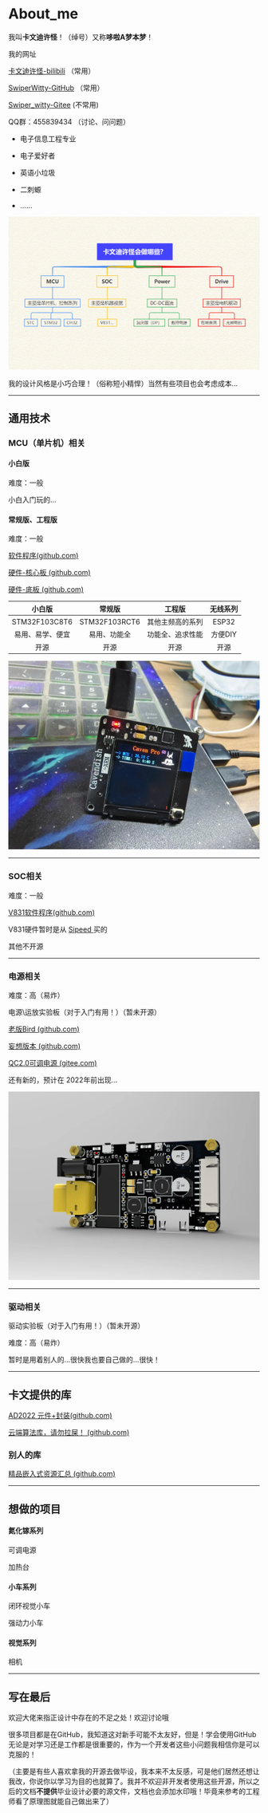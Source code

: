 # About_me

我叫**卡文迪许怪**！（绰号）又称**哆啦A梦本梦**！

我的网址

[卡文迪许怪-bilibili](https://space.bilibili.com/102898291)   （常用）

[SwiperWitty-GitHub](https://github.com/SwiperWitty) （常用）

[Swiper_witty-Gitee](https://gitee.com/Swiper_witty) (不常用)

QQ群：455839434   （讨论、问问题）



- 电子信息工程专业
- 电子爱好者
- 英语小垃圾
- 二刺螈

- ......



![image-20220830141246703](https://raw.githubusercontent.com/SwiperWitty/img/main/img/image-20220830141246703.png)



我的设计风格是小巧合理！（俗称短小精悍）当然有些项目也会考虑成本...

____

## 通用技术

### MCU（单片机）相关

#### 小白版

难度：一般

小白入门玩的...



#### 常规版、工程版

难度：一般

[软件程序(github.com)](https://github.com/SwiperWitty/Core-Caven32)

[硬件-核心板 (github.com)](https://github.com/SwiperWitty/PCB-MCU)

[硬件-底板 (github.com)](https://github.com/SwiperWitty/PCB-Control)



|      小白版      |    常规版     |      工程版      | 无线系列 |
| :--------------: | :-----------: | :--------------: | :------: |
|  STM32F103C8T6   | STM32F103RCT6 | 其他主频高的系列 |  ESP32   |
| 易用、易学、便宜 | 易用、功能全  | 功能全、追求性能 | 方便DIY  |
|       开源       |     开源      |       开源       |   开源   |





<img src="https://raw.githubusercontent.com/SwiperWitty/img/main/img/image-20220830144218244.png" alt="image-20220830144218244" style="zoom:50%;" />





____

### SOC相关

难度：一般

[V831软件程序(github.com)](https://github.com/SwiperWitty/V831_Example_Caven)

V831硬件暂时是从  [Sipeed ](https://wiki.sipeed.com/) 买的



其他不开源



_____

### 电源相关

难度：高（易炸）

电源\运放实验板（对于入门有用！）（暂未开源）

[老版Bird (github.com)](https://github.com/SwiperWitty/Bird)

[妄想版本 (github.com)](https://github.com/SwiperWitty/Bird-Delusion)

[QC2.0可调电源 (gitee.com)](https://gitee.com/Swiper_witty/pd_-qc2.0)

还有新的，预计在 2022年前出现...



<img src="https://raw.githubusercontent.com/SwiperWitty/img/main/img/image-20220830144244425.png" alt="image-20220830144244425" style="zoom:50%;" />





____

### 驱动相关

驱动实验板（对于入门有用！）（暂未开源）

难度：高（易炸）

暂时是用着别人的...很快我也要自己做的...很快！





____

## 卡文提供的库

[ AD2022 元件+封装(github.com)](https://github.com/SwiperWitty/PCB-Lib)

[云端算法库，请勿拉屎！ (github.com)](https://github.com/SwiperWitty/MCU_LIB-Cloud-)





### 别人的库

[精品嵌入式资源汇总 (github.com)](https://github.com/SwiperWitty/EmbedSummary)





_____

## 想做的项目

#### 氮化镓系列

可调电源

加热台



#### 小车系列

闭环视觉小车

强动力小车



#### 视觉系列

相机



___

## 写在最后

欢迎大佬来指正设计中存在的不足之处！欢迎讨论哦 

很多项目都是在GitHub，我知道这对新手可能不太友好，但是！学会使用GitHub无论是对学习还是工作都是很重要的，作为一个开发者这些小问题我相信你是可以克服的！

（主要是有些人喜欢拿我的开源去做毕设，我本来不太反感，可是他们居然还想让我改，你说你以学习为目的也就算了。我并不欢迎非开发者使用这些开源，所以之后的文档**不提供**毕业设计必要的源文件，文档也会添加水印哦！毕竟来参考的工程师看了原理图就能自己做出来了）





